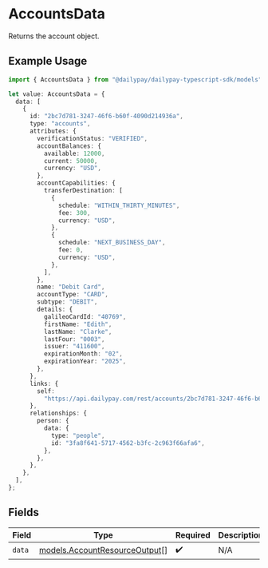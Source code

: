 # AccountsData

Returns the account object.

## Example Usage

```typescript
import { AccountsData } from "@dailypay/dailypay-typescript-sdk/models";

let value: AccountsData = {
  data: [
    {
      id: "2bc7d781-3247-46f6-b60f-4090d214936a",
      type: "accounts",
      attributes: {
        verificationStatus: "VERIFIED",
        accountBalances: {
          available: 12000,
          current: 50000,
          currency: "USD",
        },
        accountCapabilities: {
          transferDestination: [
            {
              schedule: "WITHIN_THIRTY_MINUTES",
              fee: 300,
              currency: "USD",
            },
            {
              schedule: "NEXT_BUSINESS_DAY",
              fee: 0,
              currency: "USD",
            },
          ],
        },
        name: "Debit Card",
        accountType: "CARD",
        subtype: "DEBIT",
        details: {
          galileoCardId: "40769",
          firstName: "Edith",
          lastName: "Clarke",
          lastFour: "0003",
          issuer: "411600",
          expirationMonth: "02",
          expirationYear: "2025",
        },
      },
      links: {
        self:
          "https://api.dailypay.com/rest/accounts/2bc7d781-3247-46f6-b60f-4090d214936a",
      },
      relationships: {
        person: {
          data: {
            type: "people",
            id: "3fa8f641-5717-4562-b3fc-2c963f66afa6",
          },
        },
      },
    },
  ],
};
```

## Fields

| Field                                                                | Type                                                                 | Required                                                             | Description                                                          |
| -------------------------------------------------------------------- | -------------------------------------------------------------------- | -------------------------------------------------------------------- | -------------------------------------------------------------------- |
| `data`                                                               | [models.AccountResourceOutput](../models/accountresourceoutput.md)[] | :heavy_check_mark:                                                   | N/A                                                                  |